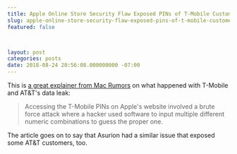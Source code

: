 ```yaml
---
title: Apple Online Store Security Flaw Exposed PINs of T-Mobile Customers
slug: apple-online-store-security-flaw-exposed-pins-of-t-mobile-customers
featured: false



layout: post
categories: posts
date: 2018-08-24 20:56:08.000000000 -07:00
---
```


This is [a great explainer from Mac Rumors](https://www.macrumors.com/2018/08/24/apple-store-flaw-t-mobile-pins-exposed/) on what happened with T-Mobile and AT&T's data leak:

> Accessing the T-Mobile PINs on Apple's website involved a brute force attack where a hacker used software to input multiple different numeric combinations to guess the proper one.

The article goes on to say that Asurion had a similar issue that exposed some AT&T customers, too.

